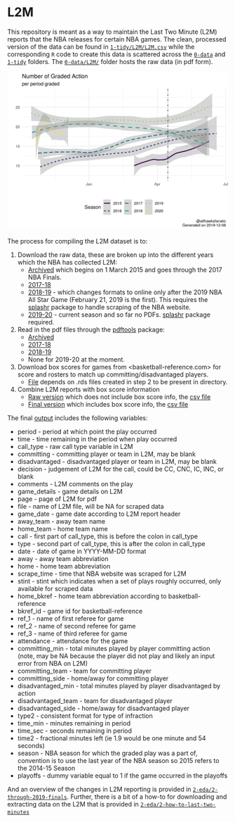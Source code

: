 # L2M

This repository is meant as a way to maintain the Last Two Minute (L2M) reports that the NBA releases for certain NBA games. The clean, processed version of the data can be found in [`1-tidy/L2M/L2M.csv`](1-tidy/L2M/L2M.csv) while the corresponding `R` code to create this data is scattered across the [`0-data`](0-data) and [`1-tidy`](1-tidy) folders. The [`0-data/L2M/`](0-data/L2M/) folder hosts the raw data (in pdf form).

![](calls.png)

The process for compiling the L2M dataset is to:

1. Download the raw data, these are broken up into the different years which the NBA has collected L2M:
    - [Archived](0-data/0-L2M-download-archive.R) which begins on 1 March 2015 and goes through the 2017 NBA Finals.
    - [2017-18](0-data/0-L2M-download-2017-18.R)
    - [2018-19](0-data/0-L2M-download-2018-19.R) - which changes formats to online only after the 2019 NBA All Star Game (February 21, 2019 is the first). This requires the [splashr](https://github.com/hrbrmstr/splashr) package to handle scraping of the NBA website.
    - [2019-20](0-data/0-L2M-download-2019-20.R) - current season and so far no PDFs. [splashr](https://github.com/hrbrmstr/splashr) package required.
2. Read in the pdf files through the [pdftools](https://github.com/ropensci/pdftools) package:
    - [Archived](0-data/0-L2M-pdftools-archive.R)
    - [2017-18](0-data/0-L2M-pdftools-2017-18.R)
    - [2018-19](0-data/0-L2M-pdftools-2018-19.R)
    - None for 2019-20 at the moment.
3. Download box scores for games from <basketball-reference.com> for score and rosters to match up committing/disadvantaged players.
    - [File](0-data/0-bkref-data.R) depends on .rds files created in step 2 to be present in directory.
4. Combine L2M reports with box score information
    - [Raw version](1-tidy/1-L2M-raw.R) which does not include box score info, the [csv file](1-tidy/L2M/L2M_raw.csv)
    - [Final version](1-tidy/1-L2M-bkref.R) which includes box score info, the [csv file](1-tidy/L2M/L2M.csv)

The final [output](1-tidy/L2M/L2M.csv) includes the following variables:

- period - period at which point the play occurred
- time - time remaining in the period when play occurred
- call_type - raw call type variable in L2M
- committing - committing player or team in L2M, may be blank
- disadvantaged - disadvantaged player or team in L2M, may be blank
- decision - judgement of L2M for the call, could be CC, CNC, IC, INC, or blank
- comments - L2M comments on the play
- game_details - game details on L2M
- page - page of L2M for pdf
- file - name of L2M file, will be NA for scraped data
- game_date - game date according to L2M report header
- away_team - away team name
- home_team - home team name
- call - first part of call_type, this is before the colon in call_type
- type  - second part of call_type, this is after the colon in call_type
- date - date of game in YYYY-MM-DD format
- away - away team abbreviation
- home - home team abbreviation
- scrape_time - time that NBA website was scraped for L2M
- stint - stint which indicates when a set of plays roughly occurred, only available for scraped data
- home_bkref - home team abbreviation according to basketball-reference
- bkref_id - game id for basketball-reference
- ref_1 - name of first referee for game
- ref_2 - name of second referee for game
- ref_3 - name of third referee for game
- attendance - attendance for the game
- committing_min - total minutes played by player committing action (note, may be NA because the player did not play and likely an input error from NBA on L2M)
- committing_team - team for committing player
- committing_side - home/away for committing player
- disadvantaged_min - total minutes played by player disadvantaged by action
- disadvantaged_team - team for disadvantaged player
- disadvantaged_side - home/away for disadvantaged player
- type2 - consistent format for type of infraction
- time_min - minutes remaining in period
- time_sec - seconds remaining in period
- time2 - fractional minutes left (ie 1.9 would be one minute and 54 seconds)
- season - NBA season for which the graded play was a part of, convention is to use the last year of the NBA season so 2015 refers to the 2014-15 Season
- playoffs - dummy variable equal to 1 if the game occurred in the playoffs

And an overview of the changes in L2M reporting is provided in [`2-eda/2-through-2019-finals`](2-eda/2-through-2019-finals). Further, there is a bit of a how-to for downloading and extracting data on the L2M that is provided in [`2-eda/2-how-to-last-two-minutes`](2-eda/2-how-to-last-two-minutes)